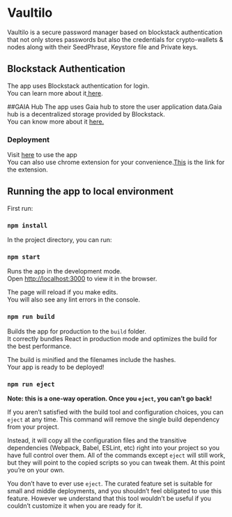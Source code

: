 # Vaultilo

Vaultilo is a secure password manager based on blockstack authentication that not only stores passwords but also the credentials for crypto-wallets & nodes along with their SeedPhrase, Keystore file and Private keys. 

## Blockstack Authentication
The app uses Blockstack authentication for login.<br>
You can learn more about it[ here](https://docs.blockstack.org/develop/overview_auth.html).

##GAIA Hub
The app uses Gaia hub to store the user application data.Gaia hub is a decentralized storage provided by Blockstack.<br>
You can know more about it [here.](https://docs.blockstack.org/storage/overview.html)

### Deployment
Visit [here](www.vaultilo.com) to use the app<br>
You can also use chrome extension for your convenience.[This](https://chrome.google.com/webstore/detail/vaultilo/odiidinnhhckclnbldbimcndcifeenag) is the link for the extension.

## Running the app to local environment 

First run:

### `npm install`

In the project directory, you can run:

### `npm start`

Runs the app in the development mode.<br>
Open [http://localhost:3000](http://localhost:3000) to view it in the browser.

The page will reload if you make edits.<br>
You will also see any lint errors in the console.



### `npm run build`

Builds the app for production to the `build` folder.<br>
It correctly bundles React in production mode and optimizes the build for the best performance.

The build is minified and the filenames include the hashes.<br>
Your app is ready to be deployed!



### `npm run eject`

**Note: this is a one-way operation. Once you `eject`, you can’t go back!**

If you aren’t satisfied with the build tool and configuration choices, you can `eject` at any time. This command will remove the single build dependency from your project.

Instead, it will copy all the configuration files and the transitive dependencies (Webpack, Babel, ESLint, etc) right into your project so you have full control over them. All of the commands except `eject` will still work, but they will point to the copied scripts so you can tweak them. At this point you’re on your own.

You don’t have to ever use `eject`. The curated feature set is suitable for small and middle deployments, and you shouldn’t feel obligated to use this feature. However we understand that this tool wouldn’t be useful if you couldn’t customize it when you are ready for it.



